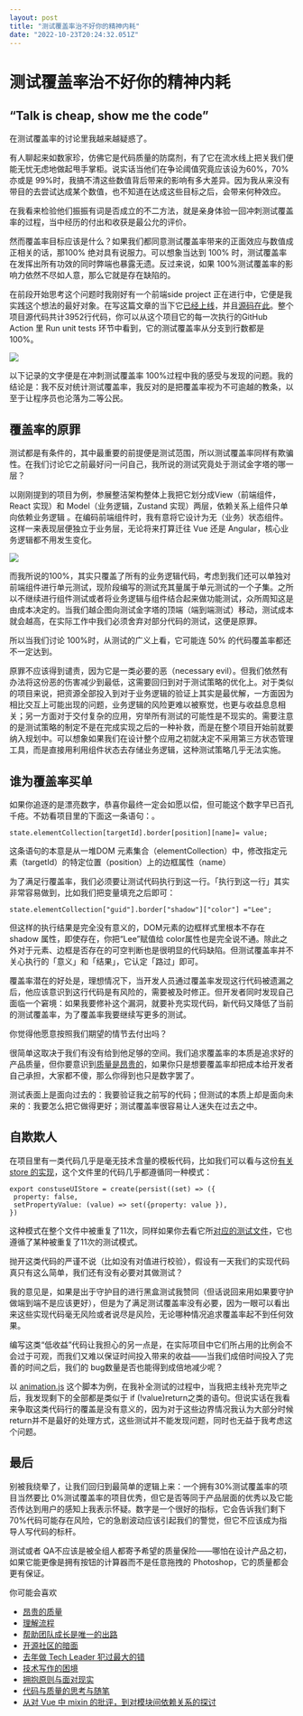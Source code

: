 ```yaml
---
layout: post
title: "测试覆盖率治不好你的精神内耗"
date: "2022-10-23T20:24:32.051Z"
---
```

测试覆盖率治不好你的精神内耗
==============

“Talk is cheap, show me the code”
---------------------------------

在测试覆盖率的讨论里我越来越疑惑了。

有人聊起来如数家珍，仿佛它是代码质量的防腐剂，有了它在流水线上把关我们便能无忧无虑地做起甩手掌柜。说实话当他们在争论阈值究竟应该设为60%，70% 亦或是 99%时，我搞不清这些数值背后带来的影响有多大差异。因为我从来没有带目的去尝试达成某个数值，也不知道在达成这些目标之后，会带来何种效应。

在我看来检验他们振振有词是否成立的不二方法，就是亲身体验一回冲刺测试覆盖率的过程，当中经历的付出和收获是最公允的评价。

然而覆盖率目标应该是什么？如果我们都同意测试覆盖率带来的正面效应与数值成正相关的话，那100% 绝对具有说服力。可以想象当达到 100% 时，测试覆盖率在发挥出所有功效的同时弊端也暴露无遗。反过来说，如果 100%测试覆盖率的影响力依然不尽如人意，那么它就是存在缺陷的。

在前段开始思考这个问题时我刚好有一个前端side project 正在进行中，它便是我实践这个想法的最好对象。在写这篇文章的当下它[已经上线](https://cssgui.com)，并且[源码在此](https://github.com/hh54188/cssgui)。整个项目源代码共计3952行代码，你可以从这个项目它的每一次执行的GitHub Action 里 Run unit tests 环节中看到，它的测试覆盖率从分支到行数都是 100%。

![](https://img2022.cnblogs.com/blog/138155/202210/138155-20221024001921781-819987495.png)

以下记录的文字便是在冲刺测试覆盖率 100%过程中我的感受与发现的问题。我的结论是：我不反对统计测试覆盖率，我反对的是把覆盖率视为不可逾越的教条，以至于让程序员也沦落为二等公民。

覆盖率的原罪
------

测试都是有条件的，其中最重要的前提便是测试范围，所以测试覆盖率同样有欺骗性。在我们讨论它之前最好问一问自己，我所说的测试究竟处于测试金字塔的哪一层？

以刚刚提到的项目为例，参展整洁架构整体上我把它划分成View（前端组件，React 实现）和 Model（业务逻辑，Zustand 实现）两层，依赖关系上组件只单向依赖业务逻辑 。在编码前端组件时，我有意将它设计为无（业务）状态组件。这样一来表现层便独立于业务层，无论将来打算迁往 Vue 还是 Angular，核心业务逻辑都不用发生变化。

![](https://img2022.cnblogs.com/blog/138155/202210/138155-20221024001906845-2119050882.jpg)

而我所说的100%，其实只覆盖了所有的业务逻辑代码，考虑到我们还可以单独对前端组件进行单元测试，现阶段编写的测试充其量属于单元测试的一个子集。之所以不继续进行组件测试或者将业务逻辑与组件结合起来做功能测试，众所周知这是由成本决定的。当我们越企图向测试金字塔的顶端（端到端测试）移动，测试成本就会越高，在实际工作中我们必须舍弃对部分代码的测试，这便是原罪。

所以当我们讨论 100%时，从测试的广义上看，它可能连 50% 的代码覆盖率都还不一定达到。

原罪不应该得到谴责，因为它是一类必要的恶（necessary evil）。但我们依然有办法将这份恶的伤害减少到最低，这需要回归到对于测试策略的优化上。对于类似的项目来说，把资源全部投入到对于业务逻辑的验证上其实是最优解，一方面因为相比交互上可能出现的问题，业务逻辑的风险更难以被察觉，也更与收益息息相关；另一方面对于交付复杂的应用，穷举所有测试的可能性是不现实的。需要注意的是测试策略的制定不是在完成实现之后的一种补救，而是在整个项目开始前就要纳入规划中。可以想象如果我们在设计整个应用之初就决定不采用第三方状态管理工具，而是直接用利用组件状态去存储业务逻辑，这种测试策略几乎无法实施。

谁为覆盖率买单
-------

如果你追逐的是漂亮数字，恭喜你最终一定会如愿以偿，但可能这个数字早已百孔千疮。不妨看项目里的下面这一条语句：。

    state.elementCollection[targetId].border[position][name]= value;
    

这条语句的本意是从一堆DOM 元素集合（elementCollection）中，修改指定元素（targetId）的特定位置（position）上的边框属性（name）

为了满足行覆盖率，我们必须要让测试代码执行到这一行。「执行到这一行」其实非常容易做到，比如我们把变量填充之后即可：

    state.elementCollection["guid"].border["shadow"]["color"] ="Lee";
    

但这样的执行结果是完全没有意义的，DOM元素的边框样式里根本不存在 shadow 属性，即使存在，你把“Lee”赋值给 color属性也是完全说不通。除此之外对于元素、边框是否存在的可空判断也是很明显的代码缺陷。但测试覆盖率并不关心执行的「意义」和「结果」，它认定「路过」即可。

覆盖率潜在的好处是，理想情况下，当开发人员通过覆盖率发现这行代码被遗漏之后，他应该意识到这行代码是有风险的，需要被及时修正。但开发者同时发现自己面临一个窘境：如果我要修补这个漏洞，就要补充实现代码，新代码又降低了当前的测试覆盖率，为了覆盖率我要继续写更多的测试。

你觉得他愿意按照我们期望的情节去付出吗？

很简单这取决于我们有没有给到他足够的空间。我们追求覆盖率的本质是追求好的产品质量，但你要意识到[质量是昂贵的](https://www.v2think.com/expensive-software-quality)，如果你只是想要覆盖率却把成本给开发者自己承担，大家都不傻，那么你得到也只是数字罢了。

测试表面上是面向过去的：我要验证我之前写的代码；但测试的本质上却是面向未来的：我要怎么把它做得更好；测试覆盖率很容易让人迷失在过去之中。

自欺欺人
----

在项目里有一类代码几乎是毫无技术含量的模板代码，比如我们可以看与这份[有关 store 的实现](https://github.com/hh54188/cssgui/blob/master/src/store/ui.js)，这个文件里的代码几乎都遵循同一种模式：

    export constuseUIStore = create(persist((set) => ({
     property: false,
     setPropertyValue: (value) => set({property: value }),
    })
    

这种模式在整个文件中被重复了11次，同样如果你去看它所[对应的测试文件](https://github.com/hh54188/cssgui/blob/master/src/store/ui.spec.js)，它也遵循了某种被重复了11次的测试模式。

抛开这类代码的严谨不说（比如没有对值进行校验），假设有一天我们的实现代码真只有这么简单，我们还有没有必要对其做测试？

我的意见是，如果是出于守护目的进行黑盒测试我赞同（但话说回来用如果要守护做端到端不是应该更好），但是为了满足测试覆盖率没有必要，因为一眼可以看出来这些实现代码毫无风险或者说尽是风险，无论哪种情况追求覆盖率起不到任何效果。

编写这类“低收益”代码让我担心的另一点是，在实际项目中它们所占用的比例会不会过于可观，而我们又难以保证时间投入带来的收益——当我们成倍时间投入了完善的时间之后，我们的 bug数量是否也能得到成倍地减少呢？

以 [animation.js](https://github.com/hh54188/cssgui/blob/master/src/store/core-helpers/animation.js) 这个脚本为例，在我补全测试的过程中，当我把主线补充完毕之后，我发现剩下的全部都是类似于 if (!value)return之类的语句。但说实话在我看来争取这类代码行的覆盖是没有意义的，因为对于这些边界情况我认为大部分时候 return并不是最好的处理方式，这些测试并不能发现问题，同时也无益于我考虑这个问题。

最后
--

别被我绕晕了，让我们回归到最简单的逻辑上来：一个拥有30%测试覆盖率的项目当然要比 0%测试覆盖率的项目优秀，但它是否等同于产品层面的优秀以及它能否传达到用户的感知上我表示怀疑。数字是一个很好的指标，它会告诉我们剩下 70%代码可能存在风险，它的急剧波动应该引起我们的警觉，但它不应该成为指导人写代码的标杆。

测试或者 QA不应该是被全组人都寄予希望的质量保险——哪怕在设计产品之初，如果它能更像是拥有按钮的计算器而不是任意拖拽的 Photoshop，它的质量都会更有保证。

你可能会喜欢

*   [昂贵的质量](https://www.v2think.com/expensive-software-quality)
*   [理解流程](https://www.v2think.com/understanding-process)
*   [帮助团队成长是唯一的出路](https://www.v2think.com/what-is-leadership)
*   [开源社区的暗面](https://www.v2think.com/darkside-of-the-opensource)
*   [去年做 Tech Leader 犯过最大的错](https://www.v2think.com/tech-leader-mistake)
*   [技术写作的困境](https://www.v2think.com/stuck-in-technical-writing)
*   [拥抱原则与面对现实](https://www.v2think.com/principles-and-facts)
*   [代码与质量的思考与随笔](https://www.v2think.com/think-about-good-code)
*   [从对 Vue 中 mixin 的批评，到对模块间依赖关系的探讨](https://www.v2think.com/vue-mixin-module-dependency)